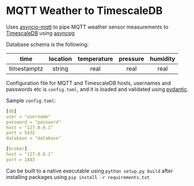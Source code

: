 # MQTT Weather to TimescaleDB

Uses [asyncio-mqtt](https://pypi.org/project/asyncio-mqtt/) to pipe MQTT weather sensor measurements to [TimescaleDB](https://www.timescale.com/) using [asyncpg](https://github.com/MagicStack/asyncpg)

Database schema is the following:

| time        | location | temperature | pressure | humidity |
|:-----------:|:--------:|:-----------:|:--------:|:--------:|
| timestamptz | string   | real        | real     | real     |

Configuration file for MQTT and TimescaleDB hosts, usernames and passwords etc is `config.toml`, and it is loaded and validated using [pydantic](https://pydantic-docs.helpmanual.io/).

Sample `config.toml`:

```yaml
[db]
user = "username"
password = "password"
host = "127.0.0.1"
port = 5432
database = "database"

[broker]
host = "127.0.0.1"
port = 1883
```

Can be built to a native executable using `python setup.py build` after installing packages using `pip install -r requirements.txt`
